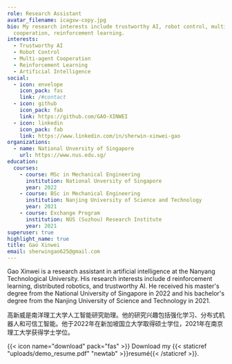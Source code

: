```yaml
---
role: Research Assistant
avatar_filename: icagxw-copy.jpg
bio: My research interests include trustworthy AI, robot control, multi-agent
  cooperation, reinforcement learning.
interests:
  - Trustworthy AI
  - Robot Control
  - Multi-agent Cooperation
  - Reinforcement Learning
  - Artificial Intelligence
social:
  - icon: envelope
    icon_pack: fas
    link: /#contact
  - icon: github
    icon_pack: fab
    link: https://github.com/GAO-XINWEI
  - icon: linkedin
    icon_pack: fab
    link: https://www.linkedin.com/in/sherwin-xinwei-gao
organizations:
  - name: National Unversity of Singapore
    url: https://www.nus.edu.sg/
education:
  courses:
    - course: MSc in Mechanical Engineering
      institution: National Unversity of Singapore
      year: 2022
    - course: BSc in Mechanical Engineering
      institution: Nanjing University of Science and Technology
      year: 2021
    - course: Exchange Program
      institution: NUS (Suzhou) Research Institute
      year: 2021
superuser: true
highlight_name: true
title: Gao Xinwei
email: sherwingao625@gmail.com
---
```

Gao Xinwei is a research assistant in artificial intelligence at the Nanyang Technological University. His research interests include d reinforcement learning, distributed robotics, and trustworthy AI. He received his master's degree from the National University of Singapore in 2022 and his bachelor's degree from the Nanjing University of Science and Technology in 2021.

高新威是南洋理工大学人工智能研究助理。他的研究兴趣包括强化学习、分布式机器人和可信工智能。他于2022年在新加坡国立大学取得硕士学位，2021年在南京理工大学获得学士学位。

{{< icon name="download" pack="fas" >}} Download my {{< staticref "uploads/demo_resume.pdf" "newtab" >}}resumé{{< /staticref >}}.